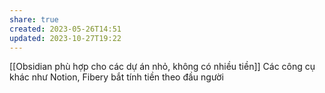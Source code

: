 ```yaml
---
share: true
created: 2023-05-26T14:51
updated: 2023-10-27T19:22
---
```

[[Obsidian phù hợp cho các dự án nhỏ, không có nhiều tiền]] 
Các công cụ khác như Notion, Fibery bắt tính tiền theo đầu người
